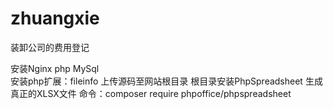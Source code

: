# zhuangxie
装卸公司的费用登记

安装Nginx php MySql  
安装php扩展：fileinfo
上传源码至网站根目录
根目录安装PhpSpreadsheet 生成真正的XLSX文件
命令：composer require phpoffice/phpspreadsheet
